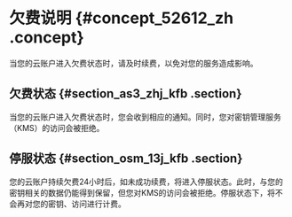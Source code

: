# 欠费说明 {#concept_52612_zh .concept}

当您的云账户进入欠费状态时，请及时续费，以免对您的服务造成影响。

## 欠费状态 {#section_as3_zhj_kfb .section}

当您的云账户进入欠费状态时，您会收到相应的通知。同时，您对密钥管理服务（KMS）的访问会被拒绝。

## 停服状态 {#section_osm_13j_kfb .section}

您的云账户持续欠费24小时后，如未成功续费，将进入停服状态。此时，与您的密钥相关的数据仍能得到保留，但您对KMS的访问会被拒绝。停服状态下，将不会再对您的密钥、访问进行计费。


